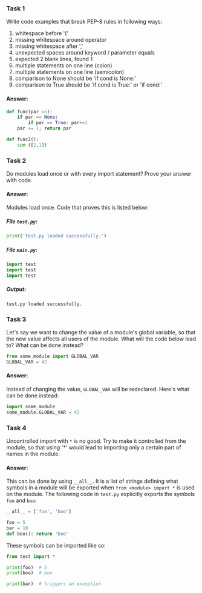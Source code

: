 ### Task 1
Write code examples that break PEP-8 rules in following ways:
1. whitespace before '('
2. missing whitespace around operator
3. missing whitespace after ','
4. unexpected spaces around keyword / parameter equals
5. expected 2 blank lines, found 1
6. multiple statements on one line (colon)
7. multiple statements on one line (semicolon)
8. comparison to None should be 'if cond is None:'
9. comparison to True should be 'if cond is True:' or 'if cond:'
#### Answer:
```python
def func(par =5):
    if par == None:
        if par == True: par+=1
    par += 1; return par

def func2():
    sum ([2,1])
```

### Task 2
Do modules load once or with every import statement? Prove your answer with code.
#### Answer:
Modules load once. Code that proves this is listed below:
##### File **`test.py`**:
```python
print('test.py loaded successfully.')
```
##### File **`main.py`**:
```python
import test
import test
import test
```
##### Output:
```
test.py loaded successfully.
```

### Task 3
Let's say we want to change the value of a module's global variable,
so that the new value affects all users of the module.
What will the code below lead to? What can be done instead?
```python
from some_module import GLOBAL_VAR
GLOBAL_VAR = 42
```
#### Answer:
Instead of changing the value, `GLOBAL_VAR` will be redeclared.
Here's what can be done instead:
```python
import some_module
some_module.GLOBAL_VAR = 42
```

### Task 4
Uncontrolled import with `*` is no good. Try to make it controlled from the module,
so that using '*' would lead to importing only a certain part of names in the module.
#### Answer:
This can be done by using `__all__`.  It is a list of strings defining what symbols
in a module will be exported when `from <module> import *` is used on the module.
The following code in `test.py` explicitly exports the symbols `foo` and `boo`:
```python
__all__ = ['foo', 'boo']

foo = 5
bar = 10
def boo(): return 'boo'
```
These symbols can be imported like so:
```python
from test import *

print(foo)  # 5
print(boo)  # boo

print(bar)  # triggers an exception
```
